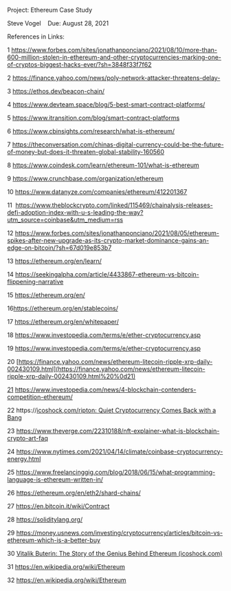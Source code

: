 Project: Ethereum Case Study

Steve Vogel    Due: August 28, 2021

References in Links:

1 <https://www.forbes.com/sites/jonathanponciano/2021/08/10/more-than-600-million-stolen-in-ethereum-and-other-cryptocurrencies-marking-one-of-cryptos-biggest-hacks-ever/?sh=3848f33f7f62>

2 <https://finance.yahoo.com/news/poly-network-attacker-threatens-delay->

3 <https://ethos.dev/beacon-chain/>

4 <https://www.devteam.space/blog/5-best-smart-contract-platforms/>

5 https://www.itransition.com/blog/smart-contract-platforms

6 <https://www.cbinsights.com/research/what-is-ethereum/>

7 <https://theconversation.com/chinas-digital-currency-could-be-the-future-of-money-but-does-it-threaten-global-stability-160560>

8 <https://www.coindesk.com/learn/ethereum-101/what-is-ethereum>

9 <https://www.crunchbase.com/organization/ethereum>

10 <https://www.datanyze.com/companies/ethereum/412201367>

11  <https://www.theblockcrypto.com/linked/115469/chainalysis-releases-defi-adoption-index-with-u-s-leading-the-way?utm_source=coinbase&utm_medium=rss>

12 <https://www.forbes.com/sites/jonathanponciano/2021/08/05/ethereum-spikes-after-new-upgrade-as-its-crypto-market-dominance-gains-an-edge-on-bitcoin/?sh=67d019e853b7>

13 <https://ethereum.org/en/learn/>

14 <https://seekingalpha.com/article/4433867-ethereum-vs-bitcoin-flippening-narrative> 

15 <https://ethereum.org/en/>

16<https://ethereum.org/en/stablecoins/>

17 <https://ethereum.org/en/whitepaper/>

18 <https://www.investopedia.com/terms/e/ether-cryptocurrency.asp>

19 <https://www.investopedia.com/terms/e/ether-cryptocurrency.asp>

20 [https://finance.yahoo.com/news/ethereum-litecoin-ripple-xrp-daily-002430109.html](https://finance.yahoo.com/news/ethereum-litecoin-ripple-xrp-daily-002430109.html%20%0d21)

[21](https://finance.yahoo.com/news/ethereum-litecoin-ripple-xrp-daily-002430109.html%20%0d21) <https://www.investopedia.com/news/4-blockchain-contenders-competition-ethereum/>

22 https://[icoshock,com/ripton: Quiet Cryptocurrency Comes Back with a Bang](https://icoshock.com/kripton-quiet-cryptocurrency-comes-back-with-a-bang/)

23 <https://www.theverge.com/22310188/nft-explainer-what-is-blockchain-crypto-art-faq>

24 <https://www.nytimes.com/2021/04/14/climate/coinbase-cryptocurrency-energy.html>

25 <https://www.freelancinggig.com/blog/2018/06/15/what-programming-language-is-ethereum-written-in/>

26 <https://ethereum.org/en/eth2/shard-chains/>

27 <https://en.bitcoin.it/wiki/Contract>

28 <https://soliditylang.org/>

29 <https://money.usnews.com/investing/cryptocurrency/articles/bitcoin-vs-ethereum-which-is-a-better-buy>

30 [Vitalik Buterin: The Story of the Genius Behind Ethereum (icoshock.com)](https://icoshock.com/vitalik-buterin/)

31 <https://en.wikipedia.org/wiki/Ethereum>

32 <https://en.wikipedia.org/wiki/Ethereum>